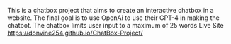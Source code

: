 This is a chatbox project that aims to create an interactive chatbox in a website.
The final goal is to use OpenAi to use their GPT-4 in making the chatbot.
The chatbox limits user input to a maximum of 25 words
Live Site
https://donvine254.github.io/ChatBox-Project/

